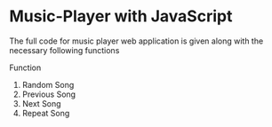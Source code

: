 # Music-Player with JavaScript

The full code for music player web application is given along with the necessary following functions

Function
1) Random Song
2) Previous Song
3) Next Song
4) Repeat Song
